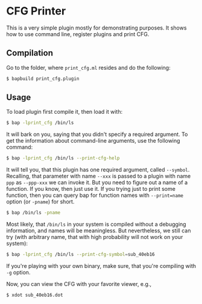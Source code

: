 # CFG Printer

This is a very simple plugin mostly for demonstrating purposes. It
shows how to use command line, register plugins and print CFG.

## Compilation

Go to the folder, where `print_cfg.ml` resides and do the following:
```sh
$ bapbuild print_cfg.plugin

```

## Usage

To load plugin first compile it, then load it with:

```sh
$ bap -lprint_cfg /bin/ls
```

It will bark on you, saying that you didn't specify a required
argument. To get the information about command-line arguments,
use the following command:

```sh
$ bap -lprint_cfg /bin/ls --print-cfg-help
```

It will tell you, that this plugin has one required argument, called
`--symbol`. Recalling, that parameter with name `--xxx` is passed to a
plugin with name `ppp` as `--ppp-xxx` we can invoke it. But you need
to figure out a name of a function. If you know, then just use it. If
you trying just to print some function, then you can query bap for
function names with `--print=name` option (or `-pname`) for short.

```sh
$ bap /bin/ls -pname
```

Most likely, that `/bin/ls` in your system is compiled without a
debugging information, and names will be meaningless. But
nevertheless, we still can try (with arbitrary name, that with high
probability will not work on your system):

```sh
$ bap -lprint_cfg /bin/ls --print-cfg-symbol=sub_40eb16
```

If you're playing with your own binary, make sure, that you're
compiling with `-g` option.

Now, you can view the CFG with your favorite viewer, e.g.,

```sh
$ xdot sub_40eb16.dot
```
